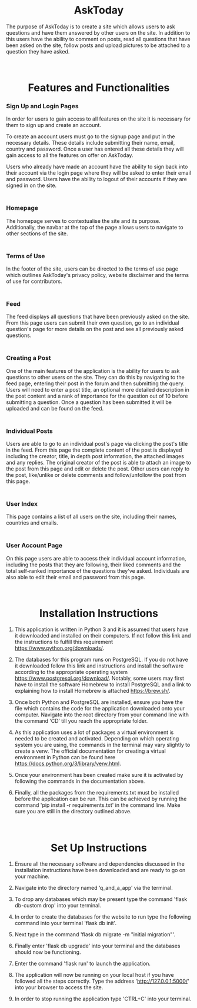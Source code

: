 # <center> AskToday </center> #

The purpose of AskToday is to create a site which allows users to ask questions and have them answered by other users on the site. In addition to this users have the ability to comment on posts, read all questions that have been asked on the site, follow posts and upload pictures to be attached to a question they have asked.

# <center><br> Features and Functionalities </center> #

### **Sign Up and Login Pages** ###
In order for users to gain access to all features on the site it is necessary for them to sign up and create an account.

To create an account users must go to the signup page and put in the necessary details. These details include submitting their name, email, country and password. Once a user has entered all these details they will gain access to all the features on offer on AskToday.

Users who already have made an account have the ability to sign back into their account via the login page where they will be asked to enter their email and password. Users have the ability to logout of their accounts if they are signed in on the site.


### <br>**Homepage** ###
The homepage serves to contextualise the site and its purpose. Additionally, the navbar at the top of the page allows users to navigate to other sections of the site.
 
### <br>**Terms of Use** ###
In the footer of the site, users can be directed to the terms of use page which outlines AskToday's privacy policy, website disclaimer and the terms of use for contributors.
 
### <br>**Feed** ###
The feed displays all questions that have been previously asked on the site. From this page users can submit their own question, go to an individual question's page for more details on the post and see all previously asked questions.
 
### <br>**Creating a Post** ###
One of the main features of the application is the ability for users to ask questions to other users on the site. They can do this by navigating to the feed page, entering their post in the forum and then submitting the query. Users will need to enter a post title, an optional more detailed description in the post content and a rank of importance for the question out of 10 before submitting a question. Once a question has been submitted it will be uploaded and can be found on the feed.


### <br>**Individual Posts** ### 
Users are able to go to an individual post's page via clicking the post's title in the feed. From this page the complete content of the post is displayed including the creator, title, in depth post information, the attached images and any replies. The original creator of the post is able to attach an image to the post from this page and edit or delete the post. Other users can reply to the post, like/unlike or delete comments and follow/unfollow the post from this page.
 
### <br>**User Index** ###
This page contains a list of all users on the site, including their names, countries and emails.

### <br>**User Account Page** ###
On this page users are able to access their individual account information, including the posts that they are following, their liked comments and the total self-ranked importance of the questions they've asked. Individuals are also able to edit their email and password from this page.

# <center><br> Installation Instructions </center> #
1) This application is written in Python 3 and it is assumed that users have it downloaded and installed on their computers. If not follow this link and the instructions to fulfill this requirement https://www.python.org/downloads/.
 
2) The databases for this program runs on PostgreSQL. If you do not have it downloaded follow this link and instructions and install the software according to the appropriate operating system https://www.postgresql.org/download/. Notably, some users may first have to install the software Homebrew to install PostgreSQL and a link to explaining how to install Homebrew is attached https://brew.sh/.
 
3. Once both Python and PostgreSQL are installed, ensure you have the file which contains the code for the application downloaded onto your computer. Navigate into the root directory from your command line with the command ‘CD’ till you reach the appropriate folder.
 
4. As this application uses a lot of packages a virtual environment is needed to be created and activated. Depending on which operating system you are using, the commands in the terminal may vary slightly to create a venv. The official documentation for creating a virtual environment in Python can be found here https://docs.python.org/3/library/venv.html.
 
5. Once your environment has been created make sure it is activated by following the commands in the documentation above.
 
6. Finally, all the packages from the requirements.txt must be installed before the application can be run. This can be achieved by running the command 'pip install -r requirements.txt' in the command line. Make sure you are still in the directory outlined above.

# <center><br> Set Up Instructions </center> #
1. Ensure all the necessary software and dependencies discussed in the installation instructions have been downloaded and are ready to go on your machine.
 
2. Navigate into the directory named ‘q_and_a_app’ via the terminal.

3. To drop any databases which may be present type the command 'flask db-custom drop' into your terminal.
 
4. In order to create the databases for the website to run type the following command into your terminal 'flask db init'.
 
5. Next type in the command 'flask db migrate -m "initial migration"'.
 
6. Finally enter 'flask db upgrade' into your terminal and the databases should now be functioning.
 
7. Enter the command 'flask run' to launch the application.
 
8. The application will now be running on your local host if you have followed all the steps correctly. Type the address 'http://127.0.0.1:5000/' into your browser to access the site.
 
9. In order to stop running the application type 'CTRL+C' into your terminal.